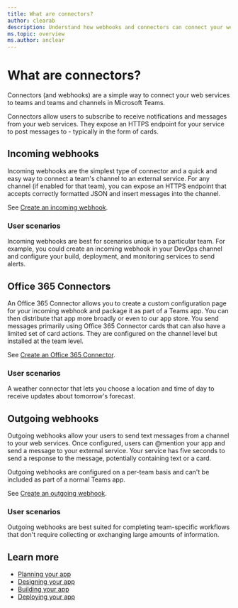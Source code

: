```yaml
---
title: What are connectors?
author: clearab
description: Understand how webhooks and connectors can connect your web services to the Teams client.
ms.topic: overview
ms.author: anclear
---
```

# What are connectors?

Connectors (and webhooks) are a simple way to connect your web services to teams and teams and channels in Microsoft Teams.

Connectors allow users to subscribe to receive notifications and messages from your web services. They expose an HTTPS endpoint for your service to post messages to - typically in the form of cards.

## Incoming webhooks

Incoming webhooks are the simplest type of connector and a quick and easy way to connect a team's channel to an external service. For any channel (if enabled for that team), you can expose an HTTPS endpoint that accepts correctly formatted JSON and insert messages into the channel.

See [Create an incoming webhook](~/webhooks-and-connectors/how-to/add-incoming-webhook.md).

### User scenarios

Incoming webhooks are best for scenarios unique to a particular team. For example, you could create an incoming webhook in your DevOps channel and configure your build, deployment, and monitoring services to send alerts.

## Office 365 Connectors

An Office 365 Connector allows you to create a custom configuration page for your incoming webhook and package it as part of a Teams app. You can then distribute that app more broadly or even to our app store. You send messages primarily using Office 365 Connector cards that can also have a limited set of card actions. They are configured on the channel level but installed at the team level.

See [Create an Office 365 Connector](~/webhooks-and-connectors/how-to/connectors-creating.md).

### User scenarios

A weather connector that lets you choose a location and time of day to receive updates about tomorrow's forecast.

## Outgoing webhooks

Outgoing webhooks allow your users to send text messages from a channel to your web services. Once configured, users can @mention your app and send a message to your external service. Your service has five seconds to send a response to the message, potentially containing text or a card.

Outgoing webhooks are configured on a per-team basis and can't be included as part of a normal Teams app.

See [Create an outgoing webhook](~/webhooks-and-connectors/how-to/add-outgoing-webhook.md).

### User scenarios

Outgoing webhooks are best suited for completing team-specific workflows that don't require collecting or exchanging large amounts of information.

## Learn more

* [Planning your app](planning-your-app/planning-overview.md)
* [Designing your app](designing-your-app/designing-overview.md)
* [Building your app](concepts/build-and-test/prepare-your-o365-tenant.md)
* [Deploying your app](concepts/deploy-and-publish/overview.md)
